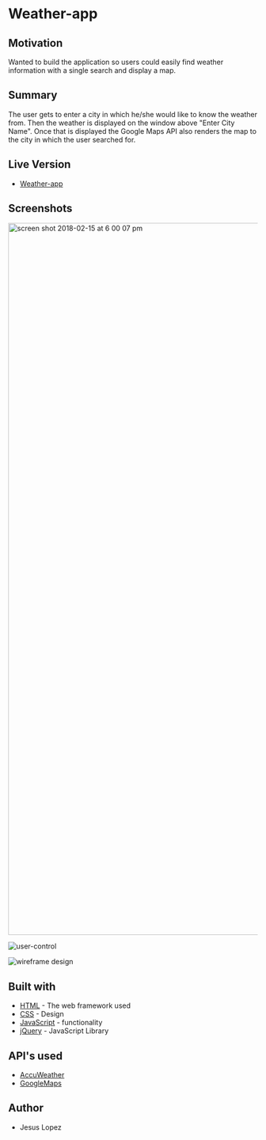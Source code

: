 # Weather-app

## Motivation
Wanted to build the application so users could easily find weather information with a single search and display a map.

## Summary
The user gets to enter a city in which he/she would like to know the weather from. Then the weather is displayed on the window above "Enter City Name". Once that is displayed the Google Maps API also renders the map to the city in which the user searched for.

## Live Version
* [Weather-app](https://jlopez20515.github.io/weather-app/)

## Screenshots
<img width="1439" alt="screen shot 2018-02-15 at 6 00 07 pm" src="https://user-images.githubusercontent.com/33261886/36290614-083a5564-127b-11e8-9473-488c299d88d2.png">

![user-control](https://user-images.githubusercontent.com/33261886/36290700-8a54c322-127b-11e8-8983-b079289bebff.jpg)

![wireframe design](https://user-images.githubusercontent.com/33261886/36290705-8ea9544c-127b-11e8-8483-13451c41884b.jpg)

## Built with
* [HTML](https://html.com/) - The web framework used
* [CSS](https://developer.mozilla.org/en-US/docs/Web/CSS) - Design
* [JavaScript](https://developer.mozilla.org/en-US/docs/Web/JavaScript) - functionality
* [jQuery](https://jquery.com/) - JavaScript Library

## API's used

* [AccuWeather](https://developer.accuweather.com/)
* [GoogleMaps](https://developers.google.com/maps/documentation/javascript/)

## Author
* Jesus Lopez
